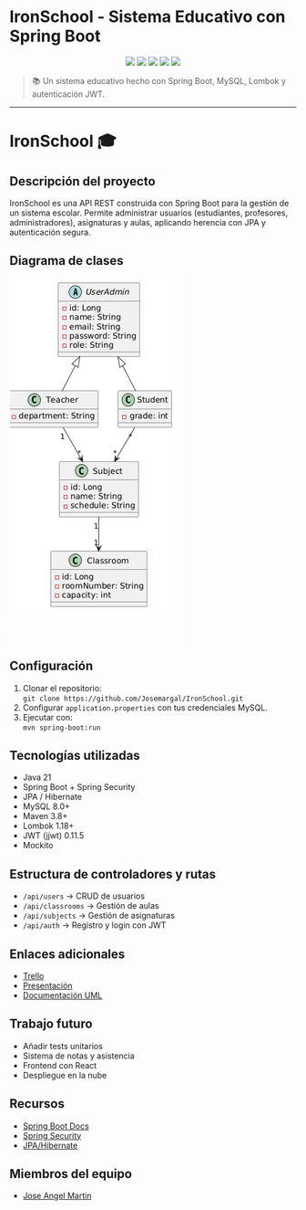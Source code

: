 # IronSchool - Sistema Educativo con Spring Boot

<div align="center">
  <img src="https://img.shields.io/badge/Spring_Boot-F16529?style=for-the-badge&logo=springboot&logoColor=white " />
  <img src="https://img.shields.io/badge/Java-ED8B00?style=for-the-badge&logo=openjdk&logoColor=white " />
  <img src="https://img.shields.io/badge/MySQL-005C84?style=for-the-badge&logo=mysql&logoColor=white " />
  <img src="https://img.shields.io/badge/Lombok-FF9800?style=for-the-badge&logo=data :image/png;base64,iVBORw0KGgoAAAANSUhEUgAAABgAAAAYCAIAAAAQd7WrAAAAkklEQVR4nO3BAQ0AAADCoPdPbQ43oAAAAAAAAAAAAAAAAAAAAAAAAAAAAAAAAAAAAAAAAAAAAAAAAAAAAAAAAIBLcZcdS1YbCJQjAAAAAElFTkSuQmCC" />
  <img src="https://img.shields.io/badge/JWT-Black?style=for-the-badge&logo=jsonwebtokens&logoColor=white " />
</div>

> 📚 Un sistema educativo hecho con Spring Boot, MySQL, Lombok y autenticación JWT.

---

# IronSchool 🎓

## Descripción del proyecto
IronSchool es una API REST construida con Spring Boot para la gestión de un sistema escolar. Permite administrar usuarios (estudiantes, profesores, administradores), asignaturas y aulas, aplicando herencia con JPA y autenticación segura.

## Diagrama de clases
![Diagrama UML](img.png)

## Configuración
1. Clonar el repositorio:  
   `git clone https://github.com/Josemargal/IronSchool.git`
2. Configurar `application.properties` con tus credenciales MySQL.
3. Ejecutar con:  
   `mvn spring-boot:run`

## Tecnologías utilizadas
- Java 21
- Spring Boot + Spring Security
- JPA / Hibernate
- MySQL 8.0+
- Maven 3.8+
- Lombok 1.18+
- JWT (jjwt) 0.11.5
- Mockito

## Estructura de controladores y rutas
- `/api/users` → CRUD de usuarios
- `/api/classrooms` → Gestión de aulas
- `/api/subjects` → Gestión de asignaturas
- `/api/auth` → Registro y login con JWT

## Enlaces adicionales
- [Trello](https://trello.com/b/tu-enlace)
- [Presentación](https://tu-enlace-slides.com)
- [Documentación UML](https://github.com/Josemargal/IronSchool/tree/main/docs)

## Trabajo futuro
- Añadir tests unitarios
- Sistema de notas y asistencia
- Frontend con React
- Despliegue en la nube

## Recursos
- [Spring Boot Docs](https://spring.io/projects/spring-boot)
- [Spring Security](https://spring.io/guides/topicals/spring-security-architecture)
- [JPA/Hibernate](https://hibernate.org/orm/documentation/)

## Miembros del equipo
- [Jose Angel Martin](https://github.com/Josemargal)
